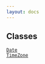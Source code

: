 ```yaml
---
layout: docs
---
```

## Classes

<a href="../object/Date.html#Date" target="main"><code>Date</code></a>  
<a href="../object/TimeZone.html#TimeZone"
target="main"><code>TimeZone</code></a>  
